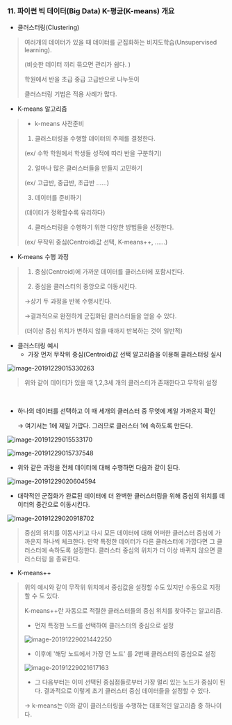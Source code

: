 ### 11. 파이썬 빅 데이터(Big Data) K-평균(K-means) 개요

- 클러스터링(Clustering)

> 여러개의 데이터가 있을 때 데이터를 군집화하는 비지도학습(Unsupervised learning).
>
> (비슷한 데이터 끼리 묶으면 관리가 쉽다. )
>
> 학원에서 반을 초급 중급 고급반으로 나누듯이 
>
> 클러스터링 기법은 적용 사례가 많다. 

- K-means 알고리즘 

> * k-means 사전준비
>
> 1) 클러스터링을 수행할 데이터의 주제를 결정한다. 
>
> (ex/ 수학 학원에서 학생들 성적에 따라 반을 구분하기)
>
> 2) 얼마나 많은 클러스터들을 만들지 고민하기 
>
> (ex/ 고급반, 중급반, 초급반 ......)
>
> 3) 데이터를 준비하기 
>
> (데이터가 정확할수록 유리하다)
>
> 4) 클러스터링을 수행하기 위한 다양한 방법들을 선정한다. 
>
> (ex/ 무작위 중심(Centroid)값 선택, K-means++, ......)

- K-means 수행 과정 

> 1) 중심(Centroid)에 가까운 데이터를 클러스터에 포함시킨다. 
>
> 2) 중심을 클러스터의 중앙으로 이동시킨다. 
>
> →상기 두 과정을 반복 수행시킨다. 
>
> →결과적으로 완전하게 군집화된 클러스터들을 얻을 수 있다. 
>
> (더이상 중심 위치가 변하지 않을 때까지 반복하는 것이 일반적)

- 클러스터링 예시
  * 가장 먼저 무작위 중심(Centroid)값 선택 알고리즘을 이용해 클러스터링 실시 

![image-20191229015330263](C:\Users\drhee\AppData\Roaming\Typora\typora-user-images\image-20191229015330263.png)

> 위와 같이 데이터가 있을 때 1,2,3세 개의 클러스터가 존재한다고 무작위 설정 

​	

* 하나의 데이터를 선택하고 이 때 세개의 클러스터 중 무엇에 제일 가까운지 확인 

  → 여기서는 1에 제일 가깝다. 그러므로 클러스터 1에 속하도록 만든다. 

![image-20191229015533170](C:\Users\drhee\AppData\Roaming\Typora\typora-user-images\image-20191229015533170.png)

![image-20191229015737548](C:\Users\drhee\AppData\Roaming\Typora\typora-user-images\image-20191229015737548.png)

* 위와 같은 과정을 전체 데이터에 대해 수행하면 다음과 같이 된다. 

![image-20191229020604594](C:\Users\drhee\AppData\Roaming\Typora\typora-user-images\image-20191229020604594.png)

* 대략적인 군집화가 완료된 데이터에 더 완벽한 클러스터링을 위해 중심의 위치를 데이터의 중간으로 이동시킨다. 

![image-20191229020918702](C:\Users\drhee\AppData\Roaming\Typora\typora-user-images\image-20191229020918702.png)

> 중심의 위치를 이동시키고 다시 모든 데이터에 대해 어떠한 클러스터 중심에 가까운지 하나씩 체크한다. 만약 특정한 데이터가 다른 클러스터에 가깝다면 그 클러스터에 속하도록 설정한다. 클러스터 중심의 위치가 더 이상 바뀌지 않으면 클러스터링 을 종료한다. 



- K-means++

> 위의 예시와 같이 무작위 위치에서 중심값을 설정할 수도 있지만 수동으로 지정할 수 도 있다. 
>
> K-means++란 자동으로 적절한 클러스터들의 중심 위치를 찾아주는 알고리즘.
>
> * 먼저 특정한 노드를 선택하여 클러스터의 중심으로 설정 
>
> ![image-20191229021442250](C:\Users\drhee\AppData\Roaming\Typora\typora-user-images\image-20191229021442250.png)
>
> * 이후에 '해당 노드에서 가장 먼 노드' 를 2번째 클러스터의 중심으로 설정 
>
> ![image-20191229021617163](C:\Users\drhee\AppData\Roaming\Typora\typora-user-images\image-20191229021617163.png)
>
> * 그 다음부터는 이미 선택된 중심점들로부터 가장 멀리 있는 노드가 중심이 된다. 결과적으로 이렇게 초기 클러스터 중심 데이터들을 설정할 수 있다. 
>
> → k-means는 이와 같이 클러스터링을 수행하는 대표적인 알고리즘 중 하나이다. 

